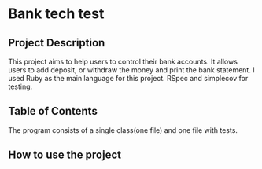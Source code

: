 # Bank tech test

## Project Description
This project aims to help users to control their bank accounts. It allows users to add deposit, or withdraw the money and print the bank statement. 
I used Ruby as the main language for this project. RSpec and simplecov for testing.

## Table of Contents
The program consists of a single class(one file) and one file with tests.

## How to use the project
